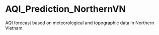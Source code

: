 # AQI_Prediction_NorthernVN
AQI forecast based on meteorological and topographic data in Northern Vietnam.
